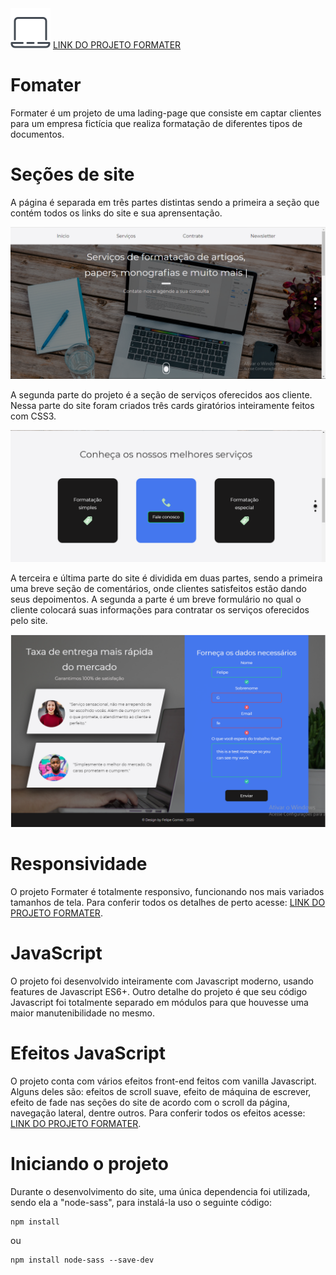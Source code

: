 <img src="./img/laptop.png">
<a href="https://felipevgomes10.github.io/formater/">LINK DO PROJETO FORMATER</a>

# Fomater

Formater é um projeto de uma lading-page que consiste em captar clientes para um empresa fictícia que realiza formatação de diferentes tipos de documentos.

# Seções de site

A página é separada em três partes distintas sendo a primeira a seção que contém todos os links do site e sua aprensentação.

<img src="./img/readme/home.PNG">

A segunda parte do projeto é a seção de serviços oferecidos aos cliente. Nessa parte do site foram criados três cards giratórios inteiramente feitos com CSS3.

<img src="./img/readme/cards.PNG">

A terceira e última parte do site é dividida em duas partes, sendo a primeira uma breve seção de comentários, onde clientes satisfeitos estão dando seus depoimentos. A segunda a parte é um breve formulário no qual o cliente colocará suas informações para contratar os serviços oferecidos pelo site.

<img src="./img/readme/form.PNG">

# Responsividade

O projeto Formater é totalmente responsivo, funcionando nos mais variados tamanhos de tela. Para conferir todos os detalhes de perto acesse: <a href="https://felipevgomes10.github.io/formater/">LINK DO PROJETO FORMATER</a>.

# JavaScript

O projeto foi desenvolvido inteiramente com Javascript moderno, usando features de Javascript ES6+. Outro detalhe do projeto é que seu código Javascript foi totalmente separado em módulos para que houvesse uma maior manutenibilidade no mesmo.

# Efeitos JavaScript

O projeto conta com vários efeitos front-end feitos com vanilla Javascript. Alguns deles são: efeitos de scroll suave, efeito de máquina de escrever, efeito de fade nas seções do site de acordo com o scroll da página, navegação lateral, dentre outros. Para conferir todos os efeitos acesse: <a href="https://felipevgomes10.github.io/formater/">LINK DO PROJETO FORMATER</a>.

# Iniciando o projeto

Durante o desenvolvimento do site, uma única dependencia foi utilizada, sendo ela a "node-sass", para instalá-la uso o seguinte código:

```
npm install
```
ou
```
npm install node-sass --save-dev
```

